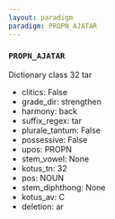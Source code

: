 ```yaml
---
layout: paradigm
paradigm: PROPN_AJATAR
---
```

### ` PROPN_AJATAR `

Dictionary class 32 tar
* clitics: False
* grade_dir: strengthen
* harmony: back
* suffix_regex: tar
* plurale_tantum: False
* possessive: False
* upos: PROPN
* stem_vowel: None
* kotus_tn: 32
* pos: NOUN
* stem_diphthong: None
* kotus_av: C
* deletion: ar
